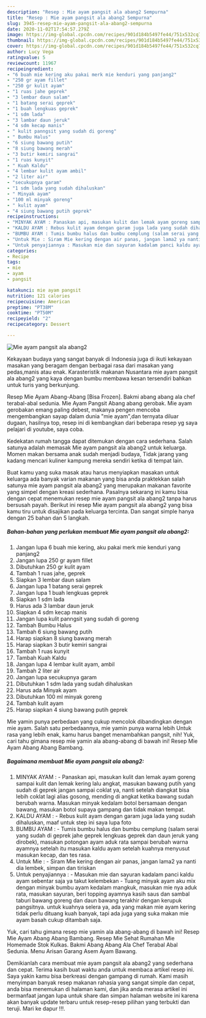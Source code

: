 ```yaml
---
description: "Resep : Mie ayam pangsit ala abang2 Sempurna"
title: "Resep : Mie ayam pangsit ala abang2 Sempurna"
slug: 3945-resep-mie-ayam-pangsit-ala-abang2-sempurna
date: 2020-11-02T17:54:57.279Z
image: https://img-global.cpcdn.com/recipes/901d184b5497fe44/751x532cq70/mie-ayam-pangsit-ala-abang2-foto-resep-utama.jpg
thumbnail: https://img-global.cpcdn.com/recipes/901d184b5497fe44/751x532cq70/mie-ayam-pangsit-ala-abang2-foto-resep-utama.jpg
cover: https://img-global.cpcdn.com/recipes/901d184b5497fe44/751x532cq70/mie-ayam-pangsit-ala-abang2-foto-resep-utama.jpg
author: Lucy Vega
ratingvalue: 5
reviewcount: 11967
recipeingredient:
- "6 buah mie kering aku pakai merk mie kenduri yang panjang2"
- "250 gr ayam fillet"
- "250 gr kulit ayam"
- "1 ruas jahe geprek"
- "3 lembar daun salam"
- "1 batang serai geprek"
- "1 buah lengkuas geprek"
- "1 sdm lada"
- "3 lambar daun jeruk"
- "4 sdm kecap manis"
- " kulit panngsit yang sudah di goreng"
- " Bumbu Halus"
- "6 siung bawang putih"
- "8 siung bawang merah"
- "3 butir kemiri sangrai"
- "1 ruas kunyit"
- " Kuah Kaldu"
- "4 lembar kulit ayam ambil"
- "2 liter air"
- "secukupnya garam"
- "1 sdm lada yang sudah dihaluskan"
- " Minyak ayam"
- "100 ml minyak goreng"
- " kulit ayam"
- "4 siung bawang putih geprek"
recipeinstructions:
- "MINYAK AYAM : Panaskan api, masukan kulit dan lemak ayam goreng sampai kulit dan lemak kering lalu angkat, masukan bawang putih yang sudah di geprek jangan sampai coklat ya, nanti setelah diangkat bisa lebih coklat lagi alias gosong, mending di angkat ketika bawang sudah berubah warna. Masukan minyak kedalam botol bersamaan dengan bawang, masukan botol supaya gampang dan tidak makan tempat."
- "KALDU AYAM : Rebus kulit ayam dengan garam juga lada yang sudah dihaluskan, maaf untuk step ini saya lupa foto"
- "BUMBU AYAM : Tumis bumbu halus dan bumbu cemplung (salam serai yang sudah di geprek jahe geprek lengkuas geprek dan daun jeruk yang dirobek), masukan potongan ayam aduk rata sampai berubah warna ayamnya setelah itu masukan kaldu ayam setelah kuahnya menyusut masukan kecap, dan tes rasa."
- "Untuk Mie : Siram Mie kering dengan air panas, jangan lama2 ya nanti dia lembek, simpan dan tiriskan"
- "Untuk penyajiannya : Masukan mie dan sayuran kadalam panci kaldu ayam sebentar saja ya takut kelembekan Tuang minyak ayam aku mix dengan minyak bumbu ayam kedalam mangkuk, masukan mie nya aduk rata, masukan sayuran, beri topping ayamnya kasih saus dan sambal taburi bawang goreng dan daun bawang terakhir dengan kerupuk pangsitnya. untuk kuahnya selera ya, ada yang makan mie ayam kering tidak perlu dituang kuah banyak, tapi ada juga yang suka makan mie ayam basah cukup ditambah saja."
categories:
- Recipe
tags:
- mie
- ayam
- pangsit

katakunci: mie ayam pangsit 
nutrition: 121 calories
recipecuisine: American
preptime: "PT38M"
cooktime: "PT50M"
recipeyield: "2"
recipecategory: Dessert

---
```



![Mie ayam pangsit ala abang2](https://img-global.cpcdn.com/recipes/901d184b5497fe44/751x532cq70/mie-ayam-pangsit-ala-abang2-foto-resep-utama.jpg)

Kekayaan budaya yang sangat banyak di Indonesia juga di ikuti kekayaan masakan yang beragam dengan berbagai rasa dari masakan yang pedas,manis atau enak. Karasteristik makanan Nusantara mie ayam pangsit ala abang2 yang kaya dengan bumbu membawa kesan tersendiri bahkan untuk turis yang berkunjung.


Resep Mie Ayam Abang-Abang [Bisa Frozen]. Bakmi abang abang ala chef terabal-abal sedunia. Mie Ayam Pangsit Abang abang gerobak. Mie ayam gerobakan emang paling debest, makanya pengen mencoba mengembangkan sayap dalam dunia &#34;mie ayam&#34;,dan ternyata diluar dugaan, hasilnya top, resep ini di kembangkan dari beberapa resep yg saya pelajari di youtube, saya coba.

Kedekatan rumah tangga dapat ditemukan dengan cara sederhana. Salah satunya adalah memasak Mie ayam pangsit ala abang2 untuk keluarga. Momen makan bersama anak sudah menjadi budaya, Tidak jarang yang kadang mencari kuliner kampung mereka sendiri ketika di tempat lain.

Buat kamu yang suka masak atau harus menyiapkan masakan untuk keluarga ada banyak varian makanan yang bisa anda praktekkan salah satunya mie ayam pangsit ala abang2 yang merupakan makanan favorite yang simpel dengan kreasi sederhana. Pasalnya sekarang ini kamu bisa dengan cepat menemukan resep mie ayam pangsit ala abang2 tanpa harus bersusah payah.
Berikut ini resep Mie ayam pangsit ala abang2 yang bisa kamu tiru untuk disajikan pada keluarga tercinta. Dan sangat simple hanya dengan 25 bahan dan 5 langkah.


<!--inarticleads1-->

##### Bahan-bahan yang perlukan membuat Mie ayam pangsit ala abang2:

1. Jangan lupa 6 buah mie kering, aku pakai merk mie kenduri yang panjang2
1. Jangan lupa 250 gr ayam fillet
1. Dibutuhkan 250 gr kulit ayam
1. Tambah 1 ruas jahe, geprek
1. Siapkan 3 lembar daun salam
1. Jangan lupa 1 batang serai geprek
1. Jangan lupa 1 buah lengkuas geprek
1. Siapkan 1 sdm lada
1. Harus ada 3 lambar daun jeruk
1. Siapkan 4 sdm kecap manis
1. Jangan lupa  kulit panngsit yang sudah di goreng
1. Tambah  Bumbu Halus
1. Tambah 6 siung bawang putih
1. Harap siapkan 8 siung bawang merah
1. Harap siapkan 3 butir kemiri sangrai
1. Tambah 1 ruas kunyit
1. Tambah  Kuah Kaldu
1. Jangan lupa 4 lembar kulit ayam, ambil
1. Tambah 2 liter air
1. Jangan lupa secukupnya garam
1. Dibutuhkan 1 sdm lada yang sudah dihaluskan
1. Harus ada  Minyak ayam
1. Dibutuhkan 100 ml minyak goreng
1. Tambah  kulit ayam
1. Harap siapkan 4 siung bawang putih geprek


Mie yamin punya perbedaan yang cukup mencolok dibandingkan dengan mie ayam. Salah satu perbedaannya, mie yamin punya warna lebih Untuk rasa yang lebih enak, kamu harus banget menambahkan pangsit, nih! Yuk, cari tahu gimana resep mie yamin ala abang-abang di bawah ini! Resep Mie Ayam Abang Abang Bambang. 

<!--inarticleads2-->

##### Bagaimana membuat  Mie ayam pangsit ala abang2:

1. MINYAK AYAM : - Panaskan api, masukan kulit dan lemak ayam goreng sampai kulit dan lemak kering lalu angkat, masukan bawang putih yang sudah di geprek jangan sampai coklat ya, nanti setelah diangkat bisa lebih coklat lagi alias gosong, mending di angkat ketika bawang sudah berubah warna. Masukan minyak kedalam botol bersamaan dengan bawang, masukan botol supaya gampang dan tidak makan tempat.
1. KALDU AYAM : - Rebus kulit ayam dengan garam juga lada yang sudah dihaluskan, maaf untuk step ini saya lupa foto
1. BUMBU AYAM : - Tumis bumbu halus dan bumbu cemplung (salam serai yang sudah di geprek jahe geprek lengkuas geprek dan daun jeruk yang dirobek), masukan potongan ayam aduk rata sampai berubah warna ayamnya setelah itu masukan kaldu ayam setelah kuahnya menyusut masukan kecap, dan tes rasa.
1. Untuk Mie : - Siram Mie kering dengan air panas, jangan lama2 ya nanti dia lembek, simpan dan tiriskan
1. Untuk penyajiannya : - Masukan mie dan sayuran kadalam panci kaldu ayam sebentar saja ya takut kelembekan - Tuang minyak ayam aku mix dengan minyak bumbu ayam kedalam mangkuk, masukan mie nya aduk rata, masukan sayuran, beri topping ayamnya kasih saus dan sambal taburi bawang goreng dan daun bawang terakhir dengan kerupuk pangsitnya. untuk kuahnya selera ya, ada yang makan mie ayam kering tidak perlu dituang kuah banyak, tapi ada juga yang suka makan mie ayam basah cukup ditambah saja.


Yuk, cari tahu gimana resep mie yamin ala abang-abang di bawah ini! Resep Mie Ayam Abang Abang Bambang. Resep Mie Sehat Rumahan Mie Homemade Stok Kulkas. Bakmi Abang Abang Ala Chef Terabal Abal Sedunia. Menu Arisan Garang Asem Ayam Bawang. 

Demikianlah cara membuat mie ayam pangsit ala abang2 yang sederhana dan cepat. Terima kasih buat waktu anda untuk membaca artikel resep ini. Saya yakin kamu bisa berkreasi dengan gampang di rumah. Kami masih menyimpan banyak resep makanan rahasia yang sangat simple dan cepat, anda bisa menemukan di halaman kami, dan jika anda merasa artikel ini bermanfaat jangan lupa untuk share dan simpan halaman website ini karena akan banyak update terbaru untuk resep-resep pilihan yang terbukti dan teruji. Mari ke dapur !!!. 
